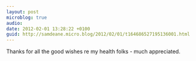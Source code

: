 ```yaml
---
layout: post
microblog: true
audio: 
date: 2012-02-01 13:28:22 +0100
guid: http://samdeane.micro.blog/2012/02/01/t164686527195136001.html
---
```

Thanks for all the good wishes re my health folks - much appreciated.
